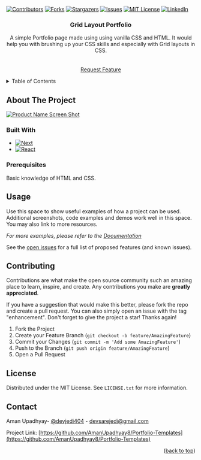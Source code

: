 <!-- Improved compatibility of back to top link: See: https://github.com/othneildrew/Best-README-Template/pull/73 -->
<a name="readme-top"></a>
<!--
*** Thanks for checking out the Best-README-Template. If you have a suggestion
*** that would make this better, please fork the repo and create a pull request
*** or simply open an issue with the tag "enhancement".
*** Don't forget to give the project a star!
*** Thanks again! Now go create something AMAZING! :D
-->



<!-- PROJECT SHIELDS -->
<!--
*** I'm using markdown "reference style" links for readability.
*** Reference links are enclosed in brackets [ ] instead of parentheses ( ).
*** See the bottom of this document for the declaration of the reference variables
*** for contributors-url, forks-url, etc. This is an optional, concise syntax you may use.
*** https://www.markdownguide.org/basic-syntax/#reference-style-links
-->
[![Contributors][contributors-shield]][contributors-url]
[![Forks][forks-shield]][forks-url]
[![Stargazers][stars-shield]][stars-url]
[![Issues][issues-shield]][issues-url]
[![MIT License][license-shield]][license-url]
[![LinkedIn][linkedin-shield]][linkedin-url]



<!-- PROJECT LOGO -->


<h3 align="center">Grid Layout Portfolio</h3>

  <p align="center">
    A simple Portfolio page made using using vanilla CSS and HTML. It would help you with brushing up your CSS skills and especially with Grid layouts in CSS.
    <br />
    <br />
    <br />
    <a href="https://github.com/AmanUpadhyay8/Portfolio-Templates/issues">Request Feature</a>
  </p>
</div>



<!-- TABLE OF CONTENTS -->
<details>
  <summary>Table of Contents</summary>
  <ol>
    <li>
      <a href="#about-the-project">Grid Layout Portfolio</a>
    </li>
    <li>
        <a href="#prerequisites">Prerequisites</a>      
    </li>
    <li><a href="#usage">Usage</a></li>
    <li><a href="#roadmap">Roadmap</a></li>
    <li><a href="#contributing">Contributing</a></li>
    <li><a href="#license">License</a></li>
    <li><a href="#contact">Contact</a></li>
  </ol>
</details>



<!-- ABOUT THE PROJECT -->
## About The Project

[![Product Name Screen Shot][product-screenshot]](https://example.com)




### Built With
* [![Next][Next.js]][Next-url]
* [![React][React.js]][React-url]
<!-- * [![Vue][Vue.js]][Vue-url]
* [![Angular][Angular.io]][Angular-url]
* [![Svelte][Svelte.dev]][Svelte-url]
* [![Laravel][Laravel.com]][Laravel-url]
* [![Bootstrap][Bootstrap.com]][Bootstrap-url]
* [![JQuery][JQuery.com]][JQuery-url] -->







### Prerequisites

Basic knowledge of HTML and CSS.







<!-- USAGE EXAMPLES -->
## Usage

Use this space to show useful examples of how a project can be used. Additional screenshots, code examples and demos work well in this space. You may also link to more resources.

_For more examples, please refer to the [Documentation](https://example.com)_





See the [open issues](https://github.com/AmanUpadhyay8/Portfolio-Templates/issues) for a full list of proposed features (and known issues).





<!-- CONTRIBUTING -->
## Contributing

Contributions are what make the open source community such an amazing place to learn, inspire, and create. Any contributions you make are **greatly appreciated**.

If you have a suggestion that would make this better, please fork the repo and create a pull request. You can also simply open an issue with the tag "enhancement".
Don't forget to give the project a star! Thanks again!

1. Fork the Project
2. Create your Feature Branch (`git checkout -b feature/AmazingFeature`)
3. Commit your Changes (`git commit -m 'Add some AmazingFeature'`)
4. Push to the Branch (`git push origin feature/AmazingFeature`)
5. Open a Pull Request





<!-- LICENSE -->
## License

Distributed under the MIT License. See `LICENSE.txt` for more information.





<!-- CONTACT -->
## Contact

Aman Upadhyay- [@devjedi404](https://twitter.com/devjedi404) - devsarejedi@gmail.com

Project Link: [https://github.com/AmanUpadhyay8/Portfolio-Templates](https://github.com/AmanUpadhyay8/Portfolio-Templates)

<p align="right">(<a href="#readme-top">back to top</a>)</p>



<!-- MARKDOWN LINKS & IMAGES -->
<!-- https://www.markdownguide.org/basic-syntax/#reference-style-links -->
[contributors-shield]: https://img.shields.io/github/contributors/AmanUpadhyay8/Portfolio-Templates.svg?style=for-the-badge
[contributors-url]: https://github.com/AmanUpadhyay8/Portfolio-Templates/graphs/contributors
[forks-shield]: https://img.shields.io/github/forks/AmanUpadhyay8/Portfolio-Templates.svg?style=for-the-badge
[forks-url]: https://github.com/AmanUpadhyay8/Portfolio-Templates/network/members
[stars-shield]: https://img.shields.io/github/stars/AmanUpadhyay8/Portfolio-Templates.svg?style=for-the-badge
[stars-url]: https://github.com/AmanUpadhyay8/Portfolio-Templates/stargazers
[issues-shield]: https://img.shields.io/github/issues/AmanUpadhyay8/Portfolio-Templates.svg?style=for-the-badge
[issues-url]: https://github.com/AmanUpadhyay8/Portfolio-Templates/issues
[license-shield]: https://img.shields.io/github/license/AmanUpadhyay8/Portfolio-Templates.svg?style=for-the-badge
[license-url]: https://github.com/AmanUpadhyay8/Portfolio-Templates/blob/master/LICENSE.txt
[linkedin-shield]: https://img.shields.io/badge/-LinkedIn-black.svg?style=for-the-badge&logo=linkedin&colorB=555
[linkedin-url]: https://linkedin.com/in/aman-upadhyay8
[product-screenshot]: images/screenshot.png
[Next.js]: https://img.shields.io/badge/HTML-239120?style=for-the-badge&logo=html5&logoColor=white
[Next-url]: https://nextjs.org/
[React.js]: https://img.shields.io/badge/CSS-239120?&style=for-the-badge&logo=css3&logoColor=white
[React-url]: https://reactjs.org/
[Vue.js]: https://img.shields.io/badge/Vue.js-35495E?style=for-the-badge&logo=vuedotjs&logoColor=4FC08D
[Vue-url]: https://vuejs.org/
[Angular.io]: https://img.shields.io/badge/Angular-DD0031?style=for-the-badge&logo=angular&logoColor=white
[Angular-url]: https://angular.io/
[Svelte.dev]: https://img.shields.io/badge/Svelte-4A4A55?style=for-the-badge&logo=svelte&logoColor=FF3E00
[Svelte-url]: https://svelte.dev/
[Laravel.com]: https://img.shields.io/badge/Laravel-FF2D20?style=for-the-badge&logo=laravel&logoColor=white
[Laravel-url]: https://laravel.com
[Bootstrap.com]: https://img.shields.io/badge/Bootstrap-563D7C?style=for-the-badge&logo=bootstrap&logoColor=white
[Bootstrap-url]: https://getbootstrap.com
[JQuery.com]: https://img.shields.io/badge/jQuery-0769AD?style=for-the-badge&logo=jquery&logoColor=white
[JQuery-url]: https://jquery.com 
